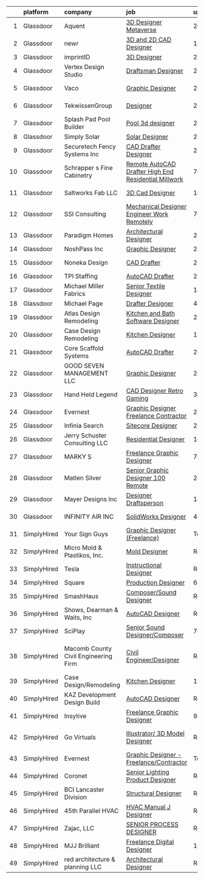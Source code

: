 

|    | platform    | company                              | job                                                                                                                                                                                                                                                                                                                                                                                                                                                                                                                                                                                                                                                                                                                                                                                                                                                                                                                                                                                                                                                                                                                                                                                                                                                                                                                                                                                                | update_time   | location                    |
|---:|:------------|:-------------------------------------|:---------------------------------------------------------------------------------------------------------------------------------------------------------------------------------------------------------------------------------------------------------------------------------------------------------------------------------------------------------------------------------------------------------------------------------------------------------------------------------------------------------------------------------------------------------------------------------------------------------------------------------------------------------------------------------------------------------------------------------------------------------------------------------------------------------------------------------------------------------------------------------------------------------------------------------------------------------------------------------------------------------------------------------------------------------------------------------------------------------------------------------------------------------------------------------------------------------------------------------------------------------------------------------------------------------------------------------------------------------------------------------------------------|:--------------|:----------------------------|
|  1 | Glassdoor   | Aquent                               | [3D Designer Metaverse](https://www.glassdoor.com/partner/jobListing.htm?pos=118&ao=1110586&s=58&guid=00000180ff2835cdb60b3f716e0d7e92&src=GD_JOB_AD&t=SR&vt=w&cs=1_1e697e46&cb=1653548267453&jobListingId=1007886056639&cpc=F41FEAB56D215062&jrtk=3-0-1g3vigdhlr16s801-1g3vigdi0kuja800-14aa0cad468b6434--6NYlbfkN0DMrcEu7yrtATojKJA7cEzGQ3FdRGWLh0CZQInL4ECGI9gD0Wolx9R2EDT7B77c2cTOkqdPPTYkDVyLVTMGgquo8-bW2Wreiha8aW8KA5H5On8A5p21At5MVpdm7_K3oMiZi5EkWnNyrft4BYW92PgGQjQSKbZDUzrGaH7LvlgHbRFjpMN8yCnjvPCSg-MxwqMIrnGBmk7xtiMiM7ok9G5g42jXX8DCHedHNszqdNLxvfwWYY5dxygGtT7gOWsv-cxnDgvS-1DkvQ6v8NZBhb4Nj1HnB0dgN3Xlt_WWv_wIAJf1djOQPl3Ed0uEBXJh4ry1vaQU1RSDTlVHcev7mZy83U_j0o9Fp4nId-MMqUZ5BcsSX9B5yzdUqqCt6UOOchEiZZK2r-k945_JIPUL1BjsNrhC8lNH98rRPp_fv9-XDF8lkv3BefQq7lT69ZDhdAJq_NIPMsdktNQqbBKbB5QASub3Pxfq59rdVwMGJ1I_9rmNRhRZ8Z7rDEXJb_JyAyk%3D)                                                                                                                                                                                                                                                                                                                                                                                                                                                                                                                                          | 2d            | Remote                      |
|  2 | Glassdoor   | newr                                 | [3D and 2D CAD Designer](https://www.glassdoor.com/partner/jobListing.htm?pos=125&ao=1136043&s=58&guid=00000180ff2835cdb60b3f716e0d7e92&src=GD_JOB_AD&t=SR&vt=w&ea=1&cs=1_201a022e&cb=1653548267454&jobListingId=1007889552314&jrtk=3-0-1g3vigdhlr16s801-1g3vigdi0kuja800-1450083d7ca8bb15-)                                                                                                                                                                                                                                                                                                                                                                                                                                                                                                                                                                                                                                                                                                                                                                                                                                                                                                                                                                                                                                                                                                       | 1d            | Greenwood, IN               |
|  3 | Glassdoor   | imprintID                            | [3D Designer](https://www.glassdoor.com/partner/jobListing.htm?pos=101&ao=1110586&s=58&guid=00000180ff2835cdb60b3f716e0d7e92&src=GD_JOB_AD&t=SR&vt=w&ea=1&cs=1_eb766664&cb=1653548267451&jobListingId=1007892860898&cpc=1586DB30CD7C55E1&jrtk=3-0-1g3vigdhlr16s801-1g3vigdi0kuja800-dd5712f37da1d663--6NYlbfkN0ATuzukLZvOA7Cxi5gGVTPK8s05ijijAIGQnHXs5Od0X2blyjSMM-m2UazMhggQjzfd9GB-lWR69k5V7GTJglb76zgnJf1Vn3TCkdDaVazBsqk5FhLyD8cJnCW3YRqWEb9oPjnzoolmBU0p0v68szpX1tqua7dXWZOl5csljlKHKeoaRwFszTvRca5S3OWn3_LzqW2wEaGHfn0CebRx5XoJNzJ_LJMB46Izzyl1tldK2QAltKifkNRIQBlyUsdD8dLGJlODtycJKJp8l1vqzrZXbWFN3Ct4THNrxJKvOLggfgESCsqISshi3ZtXoq8icM6X4MTWdRuYqnp-YvC-v37B7wwABaqxz7L9Tssy0V61jUE09UoUKyMU_agJbcGmDhXxicnMNA5wwdEf-8Ezp4t4Ky2QKtTeobDVtgbGWnuRb4kRvOfIaOZ1pab5HvKMEtdGxykFJN_cFHrCj1rak0aPwMWr5Ht9OQ6S3OL172A2qx5gslxUKMn6)                                                                                                                                                                                                                                                                                                                                                                                                                                                                                                                                                             | 24h           | Lorton, VA                  |
|  4 | Glassdoor   | Vertex Design Studio                 | [Draftsman Designer](https://www.glassdoor.com/partner/jobListing.htm?pos=112&ao=1110586&s=58&guid=00000180ff2835cdb60b3f716e0d7e92&src=GD_JOB_AD&t=SR&vt=w&ea=1&cs=1_350b8b92&cb=1653548267453&jobListingId=1007892935125&cpc=AE484BB564079092&jrtk=3-0-1g3vigdhlr16s801-1g3vigdi0kuja800-9924b952341ef819--6NYlbfkN0AS3oPsAAmCngCu4U51_2RxXyfS7TdWOFtWPOafNW52I9l0zlAECe21D4RlUdeVL2VK0YPU72kYBdZEuWy7jJHmhG2uLl2GAu_VuxglQ64t-cLQabioUKLYPj94aU7UCa6cE_0bmrHBF2JlUQE7jc9iHM6zdb-tdkAUYMcRb8IE9-oW8bilyJYgy5T0EkMX7wJ_OFWEWflL6NFLJv2hOAjW0KOz-oPo3HxmfylDXFfao2i1ue8eqbXZ7YszJM1Y9cxkRaxyTwG6jbMZIzlsUuc01EQpgHFJ9iJjz4tlpArIFOq0nHHaSs9YkV0KNHTstOEOouEnghPIv8pQ1p2JIT5Lx0ndaY2leG3o8HLhe0ovvvgLkSUC0CKqfUvUfTHmrhJpdQgmKc11fX7ukrYDz9phK56ZNXWpnNGSLBUCGI9EFzPHu1uuV5DgVBlMnvEYYAt6NmFZthmwtcwCM_IesYUis_P8agoP6QFLwZOElOIwV731efMNN0oh6KaWKjDMlzVbSj-IMT6g-A%3D%3D)                                                                                                                                                                                                                                                                                                                                                                                                                                                                                                                          | 24h           | Brownsville, TX             |
|  5 | Glassdoor   | Vaco                                 | [Graphic Designer](https://www.glassdoor.com/partner/jobListing.htm?pos=117&ao=1110586&s=58&guid=00000180ff2835cdb60b3f716e0d7e92&src=GD_JOB_AD&t=SR&vt=w&ea=1&cs=1_c4ac683c&cb=1653548267453&jobListingId=1007892931170&cpc=C4A69CCDBB3B9599&jrtk=3-0-1g3vigdhlr16s801-1g3vigdi0kuja800-5d63b42da3821a8e--6NYlbfkN0D_sybMACCpf9B-677oK5j6rPldVB6BlrVvFjO_o-GJZbzuF-qh4PxErFUqfUsv_6tUQP6MKDOGgOUis9lpp0zHObn1fqZtALgQwNVH1bJbs6h-a8z_1HgvWIZy3acfXyHxBTC3wpGXZ-HYMWlHlZkzQ7EMdHJwFiUkarHVNwylfPOPVefSs13EWxVTN-9rDCKtqKn-Nt1SaL4KKycfB0PiuhNScvvRVZLwsfs5C32VXrp40QaYh1OPXjeqjsoiHhKodIKi59qxDR4DABETchwX7v2aGLvKzhb5bs3dKwHDQMQq-auogYuvMwXHccXmKCpdoEvbH9ZpptQEU7e6Xbkrt-X8xwHr5I2thy75OgfZVIXvcpXZSAI6-9szKXoeIc3VFQMw4BPQtRjHzIdpAI4bVnOATHGRkMNSjycvtXt4HQuuQ3sqTv77vpNh_4ZNKodj_IjISvvm7Py-QYhsScEHBIZ3u3FlLXKe0AgCPCDA-6JHQJ1bEfcyLo662HU43W6abnRpBdqz2oQLy6IO8rUwh54cNwZZoeLN4MsHHG_UmA%3D%3D)                                                                                                                                                                                                                                                                                                                                                                                                                                                                                            | 24h           | Memphis, TN                 |
|  6 | Glassdoor   | TekwissenGroup                       | [Designer](https://www.glassdoor.com/partner/jobListing.htm?pos=127&ao=1136043&s=58&guid=00000180ff2835cdb60b3f716e0d7e92&src=GD_JOB_AD&t=SR&vt=w&ea=1&cs=1_6214ef8d&cb=1653548267454&jobListingId=1007892476041&jrtk=3-0-1g3vigdhlr16s801-1g3vigdi0kuja800-58e85d16a67cd885-)                                                                                                                                                                                                                                                                                                                                                                                                                                                                                                                                                                                                                                                                                                                                                                                                                                                                                                                                                                                                                                                                                                                     | 24h           | Corpus Christi, TX          |
|  7 | Glassdoor   | Splash Pad Pool Builder              | [Pool 3d designer](https://www.glassdoor.com/partner/jobListing.htm?pos=104&ao=1110586&s=58&guid=00000180ff2835cdb60b3f716e0d7e92&src=GD_JOB_AD&t=SR&vt=w&ea=1&cs=1_28b8ae4b&cb=1653548267451&jobListingId=1007892726350&cpc=0F2A8D282FF2E7FC&jrtk=3-0-1g3vigdhlr16s801-1g3vigdi0kuja800-05fd4f105cb79417--6NYlbfkN0BtIHER_gWwIqVulwtCOCmFCxaayHkpYg7BVqMHPwbudH9rAbRPayDntWOF12eNWibzgBDVbHpktVyx7VLjPoykwQXuN8lMJHvkp23biRSEYpGLt5as_Lqa8SKZEZgvp8o9WOazP_1xZBCicZk2sWkMFjLX4861dfAy_Gjhv0UiMwwJ9e2Z2N835XG9Bnbcgm8knWglrs6RL46A_BVJXoc5DpYnxb4qBJ-pumeJ8t-ufeH6AyrioSPIAUcovmd5quIpktKEoAAhW5TKyTZbHrlMYxJqahjCzdqtDzW238XvJJCkmHTMyyl6NHt6KOSFhHZ7KGrqKpxAwQhKHMdJ5060ZuBn1pw4juoAPMuBqbQfFr_I-fr_kEl8PeyA1DD_hyy1Kyq79zFwQQvzqqFBxlQvZRTqXy6Ya4sbKJklS11zJQn8bpTJkA2WiI4_4BtLJHHwp-92arJ_5LLn3yXAWQE2462nr2I82UyqLwG90mWLoJOTjgAZr1oZO-pRCl1ZMlrUFGhS26FiAQ%3D%3D)                                                                                                                                                                                                                                                                                                                                                                                                                                                                                                                            | 24h           | Royse City, TX              |
|  8 | Glassdoor   | Simply Solar                         | [Solar Designer](https://www.glassdoor.com/partner/jobListing.htm?pos=128&ao=1136043&s=58&guid=00000180ff2835cdb60b3f716e0d7e92&src=GD_JOB_AD&t=SR&vt=w&ea=1&cs=1_b6e0b9b8&cb=1653548267454&jobListingId=1007892618125&jrtk=3-0-1g3vigdhlr16s801-1g3vigdi0kuja800-9fd4490f338aaeb2-)                                                                                                                                                                                                                                                                                                                                                                                                                                                                                                                                                                                                                                                                                                                                                                                                                                                                                                                                                                                                                                                                                                               | 24h           | Remote                      |
|  9 | Glassdoor   | Securetech Fency Systems  Inc        | [CAD Drafter Designer](https://www.glassdoor.com/partner/jobListing.htm?pos=102&ao=1110586&s=58&guid=00000180ff2835cdb60b3f716e0d7e92&src=GD_JOB_AD&t=SR&vt=w&ea=1&cs=1_7883ab0f&cb=1653548267451&jobListingId=1007892623506&cpc=0D558223EB9B15D1&jrtk=3-0-1g3vigdhlr16s801-1g3vigdi0kuja800-453fc34667082646--6NYlbfkN0BTT1lo8Jwdy_hu5PBsWOg-OgEs4ry3bvHurgSPaoaOHH3pobde4dZpJCoQsWg_jqap5ur2ij7p494_85ToxpJOvIWWbTrF8DnaezzCG_B3tZtqCnD0JL_OVRZIAUtNIvRIQrrxEaya7RK5t_A4EbJVYz1ZB--S6DhhwnskXG8Fv__fATq8A2OTIhZZ9pvqnLrSkxYQWsIkJz8-_415iUF2tYOLbVlMhkE_hRe08Zw_u3rEx98_FkHXrE_Q0B_KFMPyMV7xS9NzBRueQ_2iL3CSsqAwxua-0Qbh8spgbykv0igbtbDXXUiuBRviz5AWWgQGftFbKE4w7du8ToQnv-yeg61zUTF0ElixWpj08VabObXI7z2i0Pv32SUopIIJhSPtObmZ2AZ5elzmCXQqzhF6_8nSMfphrTCHny33fMbd1GIbfZ0VDCW1PwbaPpvYrXlw33ZTH3Lebu1UR-KWsTPa198ncH5n3dhHtiKbiXqrsOc1YxImq5JAwvGVeRFPn4-OyQ490l7uBA%3D%3D)                                                                                                                                                                                                                                                                                                                                                                                                                                                                                                                        | 24h           | San Jose, CA                |
| 10 | Glassdoor   | Schrapper s Fine Cabinetry           | [Remote AutoCAD Drafter High End Residential   Millwork](https://www.glassdoor.com/partner/jobListing.htm?pos=113&ao=1110586&s=58&guid=00000180ff2835cdb60b3f716e0d7e92&src=GD_JOB_AD&t=SR&vt=w&ea=1&cs=1_8ef0ad44&cb=1653548267453&jobListingId=1007873122327&cpc=FA84DF7EA1EC2398&jrtk=3-0-1g3vigdhlr16s801-1g3vigdi0kuja800-34a978b7ebfabd60--6NYlbfkN0AReIJAiZ48ZVEJl3BjVSsyokkaAieKmAL7OOzr-NIN1R17UtnsK8VHvhDz8zfJ_zCzYsAF1wis8fmdlgf6hfEpFfUZFLKro2B4Q493fnn4sXjki2CAV-mFm2CojojnYN_L5LS_F73W26RPPW66MKUjABkWRmXc8gpllnJJLr6T_FSF5iBClOxKCKIezuSxhsUrcTg8oUTnWFRjRQk7zC_9_6t1uhAqJEwgc2GvVAS2c3gh2lUGfrGDBdlOUUXEveh_q2wuoUnrnjwvfVhoYyJk5jI1WmtlskTM4Sz-z10G8KIwBS4fdXDuN_KU84s4-VeI-VAotU_vsmhyJuOZhIHGBqBhebdNMuEOuLhAO22wVAvof1vYkLWQAVNfkCJ8q5tULTKIgbh4fzO4DCfzKCRujMsPUWJYFF4BpyWAW26JYc7WVTteS1teluyVtB90q-A2dicZAPC3xm8UkLAXN63CP33vpv5AZSnGGEfWnIhdQgmgh2BwSf0gb3Lv2LOUBf68kgwYXelQiUBU1pyUAy6-x5UIjQhxM2u7Ob4kcQaiqA%3D%3D)                                                                                                                                                                                                                                                                                                                                                                                                                                                      | 7d            | Remote                      |
| 11 | Glassdoor   | Saltworks Fab LLC                    | [3D Cad Designer](https://www.glassdoor.com/partner/jobListing.htm?pos=103&ao=1110586&s=58&guid=00000180ff2835cdb60b3f716e0d7e92&src=GD_JOB_AD&t=SR&vt=w&ea=1&cs=1_a06c5285&cb=1653548267451&jobListingId=1007889604492&cpc=5D41213DABD2E4BB&jrtk=3-0-1g3vigdhlr16s801-1g3vigdi0kuja800-d975660e9102c13d--6NYlbfkN0CtwOkgDuej6vPfWODMxjOIyNEohQmdYMppGq8y8dOpBpEoaLmNDntLWOdq30CnyoVhk0SLT40AGM1lC2caCPOo57l9QX0OvR6HU6GQTXjNvBwxohRSf0pZaYp7Ye7daQOvQw0S0pkGul9TIIpTHEvZllgwzs4zojQNwtEp2E3IAmWzKEtXxFCRxgr3hEdObIj8mFQEsGKkFlI-iTG3eDylcfyStGV8C13SKEn_FwYjEG7ERmXUwGaPOyslid-WBVCyciLmBb29FJ6HTX1cusRej2TQb3s4CsrLC1XCLrUuKX1YBnQYBiLPs5p4ceKRig-E2ELwhC7fQ27NL4Mye0sBBSj31Aa2N2AvLu_PC73i8n2rtkvN8EIO-rLkDgf7tmeqe3uDxEFMoLTbhSjSLbe194srTMIRayc9AYQCgq3LHxEbDjsl4eOjv1b2aUusUKYbtcck0_EvGPz-t5AE-QBJiBQdR5FvdeVnAloRpSFs1tWgk9H6gzkpbtKDtT1j7RnVsffqVJOqxQ%3D%3D)                                                                                                                                                                                                                                                                                                                                                                                                                                                                                                                             | 1d            | Myakka City, FL             |
| 12 | Glassdoor   | SSI Consulting                       | [Mechanical Designer   Engineer Work Remotely ](https://www.glassdoor.com/partner/jobListing.htm?pos=122&ao=1136043&s=58&guid=00000180ff2835cdb60b3f716e0d7e92&src=GD_JOB_AD&t=SR&vt=w&ea=1&cs=1_3145e095&cb=1653548267454&jobListingId=1007873591885&jrtk=3-0-1g3vigdhlr16s801-1g3vigdi0kuja800-a0c2eef8835bbd3f-)                                                                                                                                                                                                                                                                                                                                                                                                                                                                                                                                                                                                                                                                                                                                                                                                                                                                                                                                                                                                                                                                                | 7d            | Remote                      |
| 13 | Glassdoor   | Paradigm Homes                       | [Architectural Designer](https://www.glassdoor.com/partner/jobListing.htm?pos=123&ao=1136043&s=58&guid=00000180ff2835cdb60b3f716e0d7e92&src=GD_JOB_AD&t=SR&vt=w&ea=1&cs=1_00759c91&cb=1653548267454&jobListingId=1007892028916&jrtk=3-0-1g3vigdhlr16s801-1g3vigdi0kuja800-e90e0baab3f2bfd9-)                                                                                                                                                                                                                                                                                                                                                                                                                                                                                                                                                                                                                                                                                                                                                                                                                                                                                                                                                                                                                                                                                                       | 24h           | Remote                      |
| 14 | Glassdoor   | NoshPass  Inc                        | [Graphic Designer](https://www.glassdoor.com/partner/jobListing.htm?pos=107&ao=1110586&s=58&guid=00000180ff2835cdb60b3f716e0d7e92&src=GD_JOB_AD&t=SR&vt=w&ea=1&cs=1_69165bbc&cb=1653548267452&jobListingId=1007893607703&cpc=1D891ED3EFC3904E&jrtk=3-0-1g3vigdhlr16s801-1g3vigdi0kuja800-e3459b51b1f19c90--6NYlbfkN0AZiaPZyccuKjlre0e0RaBFeO48J0QExrO5hcuLctOVaC16jkNaXZoWZA7CJ4F1HmQ2LxG5gCcNCNyNtIR171JTLiD0RobPNyVB262fcEhW8Lu5n_vk1kNbYK8Hq1Y0loeaeWnp8ZNNyBuhxe2RxGzjSOu7guq20mIIvTqCJe58G_VVZeih6I8OUYjvPHX0rC57i5Z9EO8tA13T35wchh4qwEwIT3GZwPKi1kg7Ni6LBCxt9KbukOOa1mc-_vslFifA2Fib8I412XBkgaB2h8YR0WcVsx38-wtQGGJoHRtkZblfEpvs9hqhaMibwM_s0bsIALB46D9mC8jXYaT8at6M06Uzbs-nHiniCIEQYNb11rZBmztVPymu2zphg7Gh6xnSxCob4A2oXHr4FhrNftqXx9MFpJ6ujqQGZdTfLnQIsvIw_8IM_KhNWfeu-3xgrz_YAQ8j8KsmMeczby3dTTTNxIynVsr6H3okyTGA-rR2HMMFQF_xIDpGuvR9o2xl32c%3D)                                                                                                                                                                                                                                                                                                                                                                                                                                                                                                                                          | 24h           | Remote                      |
| 15 | Glassdoor   | Noneka Design                        | [CAD Drafter](https://www.glassdoor.com/partner/jobListing.htm?pos=110&ao=1110586&s=58&guid=00000180ff2835cdb60b3f716e0d7e92&src=GD_JOB_AD&t=SR&vt=w&ea=1&cs=1_456702e1&cb=1653548267452&jobListingId=1007892808928&cpc=B63DE67CBF13A213&jrtk=3-0-1g3vigdhlr16s801-1g3vigdi0kuja800-656582bc6ce2dc8f--6NYlbfkN0D5EoDI19pzLD_ZoAvoqM1-O9qeTV9KvYbDAr1-bMzVcSvjVkkQ6BvymE6h6omSFzWm1L0GLH7Ye6qaQKxgZt8SZprwcPJWuLRwof8VDJzPCer_Lgkeq3GsIDKOF3d6m143jUcYrwlWmWQzoSyE29grvPbWzfW2ALo3IegbM4gBt36PgdW1DqzJ66GAbAPQvpnmyzl06xvtWYPkugbG7jX8FEVf21ykVsl1H7tfgZeL8AxRnNc1h86MvTdHmGKhuEVDvgIN1bDH5Y4Lv73F_4QfkpRcfEAaqSkcTO6ALvbTSbbXc0JfJ8K8oTtUZdfiTrjeFRO3Mcve72K8RVSwoNe1lKayVSBGH_TeaZLcen89Pa7_UU4CSG7ZFG06_w2aQefI2SnrZc6crhjEBY6PU0ZUxN58qzaFtwR1EUZV9v38KYExRM_G8m6uOjaIYHTosDPrID3UaPeOGq2NqKU2pqnpG9H7wvszeahxNpvMrPxKUL_zm8aJzjpqQVJwfmEJ1NpPTYPOdl1uGg%3D%3D)                                                                                                                                                                                                                                                                                                                                                                                                                                                                                                                                 | 24h           | Beverly Hills, CA           |
| 16 | Glassdoor   | TPI Staffing                         | [AutoCAD Drafter](https://www.glassdoor.com/partner/jobListing.htm?pos=120&ao=1110586&s=58&guid=00000180ff2835cdb60b3f716e0d7e92&src=GD_JOB_AD&t=SR&vt=w&ea=1&cs=1_77c301de&cb=1653548267454&jobListingId=1007892331840&cpc=9908D8D4413DBB8A&jrtk=3-0-1g3vigdhlr16s801-1g3vigdi0kuja800-f2aceb7c53861f2d--6NYlbfkN0DI_81B_4djgkQaJnhM_Sl5ruTXe-WGyCAV4T-OEeIL-_b7vxJ6KvdNCK8BEnYhtxl_9ZwJLvloISIsIIpW5nf51BZ0HvxsPtqd3Hfk_KlCTGtNTZja6y4D-Vh_IM_s8G2_vyedyiM9I-GwxnHtFXsINOLa2Sz3asUPVccIU0aozStGCJVX6DCuTGtr9QUZjB9huE6FQ3nVsaSK4yrjynAnZH3THMMJc3932i7xUJS2mXWL3Fz3fqsFPENcszYd4Y3e5wPgik3w5xCBAH7TYcGoxHtrm56zFDb4rUG0CFo19B7Ejkc6O6G0TnJBhgj6MBrJMRa192SbohvK2fEmP71q0tnFwwAWXMPbUq9ZjiIe2OgQovkM-KZ2HJ0dUk6eHgxhY69Pc09VQmjWmF-fZy88mpNf2qkJtgFAd-zJFRdRhZOsO5vhmsf4lpLfel6t4DMHUqYFCR3mDtMyNMoXlY8UToX7swb9G0QauNlLJ9MKLsKmerKU05eUvCn_d5PX6kodUQNkf27ing%3D%3D)                                                                                                                                                                                                                                                                                                                                                                                                                                                                                                                             | 24h           | Spring, TX                  |
| 17 | Glassdoor   | Michael Miller Fabrics               | [Senior Textile Designer](https://www.glassdoor.com/partner/jobListing.htm?pos=111&ao=1110586&s=58&guid=00000180ff2835cdb60b3f716e0d7e92&src=GD_JOB_AD&t=SR&vt=w&ea=1&cs=1_d183d219&cb=1653548267452&jobListingId=1007890097618&cpc=39A4E8CE329AB187&jrtk=3-0-1g3vigdhlr16s801-1g3vigdi0kuja800-1199109f65cb0bc2--6NYlbfkN0Aa_Hwcb3A6wpbuysl_ekJeGPboXr2ELun7xWY3K7GOUB81oL_2bkKwlTZQqeaFZL6HZmTjTPZMZY4XhyVatta2lrF2HKWjEMO7NmKWkaX_4pSqjZqGKpbAyvV2h-8O8hKnl7Pxc2rFv7aq49SjMN5Aiiv2jJb8QJjJF_B3ihQ4lvnzf6-H_HXf6-TL3ZVvbqdPiGJD4zezHOFnAT_OX6MpgSe2HwC8x1rAxV8OiY9KzaXkpMw2-Tzde4_B5NlhQ5wgk7QPJR_JPySuqjxNJ_HbiBTjo_lYLbQuueFpP1v5Zi5icHDn22ZsMg66UgI0SvzdXFqTYnA44aN55NY-4ZlZcn_uOAH5kvkz818-uudV_gsMoBEXLjRgAdxu0KLL6LzC7sXf-1hru5-i7ro9xHKQKw-P4J7aYxxP4AVeGbHekXR16IHZ12vsTteNPplBb7AdbCplo0f76sZ6PxPx279Azn9j2fQMw8bVVbgoqoEzAOpKZ6c3u8UDTVd0-oYnLJE%3D)                                                                                                                                                                                                                                                                                                                                                                                                                                                                                                                                   | 1d            | Remote                      |
| 18 | Glassdoor   | Michael Page                         | [Drafter Designer](https://www.glassdoor.com/partner/jobListing.htm?pos=119&ao=1110586&s=58&guid=00000180ff2835cdb60b3f716e0d7e92&src=GD_JOB_AD&t=SR&vt=w&cs=1_4786fc29&cb=1653548267453&jobListingId=1007881237943&cpc=C4A69CCDBB3B9599&jrtk=3-0-1g3vigdhlr16s801-1g3vigdi0kuja800-53686ca5eb960935--6NYlbfkN0BR3ykMnr3Vw97HK5IC0i9Uo32NXohanwqRY-CI8z69bj_uxQ_6yc1JTvRvHNPil3lYVFTXt10LRCICN-lYu6oE2sf5wOHWNM3WiFkH6BlMaooSRzswtChVPSShhIV4BMnPMqXJYtdY75GMu3iM3b_mDhi4IG4HhYi1a7SIFoQvyvD_uafe5-ufcLGAU3bvczHXCewP53vhVSCnSaAJEJz3OxmpsMz5uPWvyJ7VMFoqSwGiO6HRkwhmzmfQdSFLFpQrheYKN1Euvkeq2JdWLXUm5NfOKDRoQNQ52PA2SFGD3NlJjvw7f_oWSv7zrAouQg3qM41Ls7VPI6bqgXHLnpkbElEGm7D0c_2nM8Qf3vVINJo9DbEkPpU6pP0shPTCHA969bOe1pyWh0wuvLFcnsgNfc789Hy63_WiCQPk9CoNKjWEA4cgrAptOzyOo78eiHPZHV-dgfm_Z3FyDk6VEyyJeG_tiZX--7ASTa35fXIfrAGCMgw-KTxdvFhNvz5dZZXci-KVKcZtHUmbbdh3ObqV7M1iMwyLkSbd0-tLczCUjwdozkUQJFJjoCAKA1duJ_AlaDkfP19cKhluzK_6cRg-Jc6JMvtG1s7YuvFVZ8AhKTXTP2aSTw0lQn21aiYMO2xtLZuxFOC_Ga_veST_5oF3ftTJ8ciqiOh4bCwz1xVvPRYKIIlFxLeuEW4-n2NsJvMM8f9PG9GdO1HZ_JP7Nm5u2B1e9a6LSlwKhHhDI8m2dur97rlzt8VT0OkssO72auo370063hifMYjaJ7T_44lYKa376avjLIqO-9b41ERa0CbNDE0EUJP8HCU1A_CAD_iRhtVNSEa3EdqM2KxeDHe0zaWVQOfm3U0RO6U-dL3JUjo6-BFmcHo6DHmHEI_eIwzXAyZBzfnAew-D59X-g-1hzRE1neupejTTRmrfBJhzOeis3Hq6Rr7_WTAcKc9j__hiYeWEgV-rdIoH_NeT1h1_3bDO_SbxKmpL30sX1CNIp7f8u4DrkLziPgwYXkPfdxlr36Kmnx2WyA%3D%3D) | 4d            | Connecticut                 |
| 19 | Glassdoor   | Atlas Design   Remodeling            | [Kitchen and Bath Software Designer](https://www.glassdoor.com/partner/jobListing.htm?pos=109&ao=1110586&s=58&guid=00000180ff2835cdb60b3f716e0d7e92&src=GD_JOB_AD&t=SR&vt=w&ea=1&cs=1_5792bf15&cb=1653548267452&jobListingId=1007892573340&cpc=663B5FE45D73772E&jrtk=3-0-1g3vigdhlr16s801-1g3vigdi0kuja800-c64085c2ea604f85--6NYlbfkN0C0Tg1I5UQbE-DXMOiqXQhp2UmJCOs-mqllgURu-ORmzKcZE0UychjH_uGchYwSEOaEDzuPWfq-7F2ZsTrHY5S0O3cfPC6FM_gVGnL2b3LMrjOgS5_9ow62LcMXoTRp--3yosHgl9i0u08ztZaQr_zoEFypsiPmCwg89cdhQTvjYCxZgYq-tk_LflTGQrVvzzxv29PvZunwlcMzU4w6FTeK6ezEZQJpcJe3zD7_HCC5uHRmlkYwoNyZRpirjNjDcaqPfe705Ijt4Lyg3E4TUpapmceRYJY3nX8pJQMQxpQ3ASFLks3H_efPayIjRTLYR-AQwBWp2LFXhQUXuJ_GZ3k6NMt4LXDt4T0f0mcy4ZAKinphg2bSLrnHZzEXisPU4qh7gOxxf2i6QqmIjH9tC0YHl9nMYslQtpG_iyobwwzLKc_k7AnDrdac0d72mPcPgON1xMjmgobWR5lZXNuIvBhoFJgdIyEAlRb3sz-k1tW2sn8c9YspbtcYZphratVcr2e7lUVFZqm4EQ%3D%3D)                                                                                                                                                                                                                                                                                                                                                                                                                                                                                                          | 24h           | Houston, TX                 |
| 20 | Glassdoor   | Case Design Remodeling               | [Kitchen Designer](https://www.glassdoor.com/partner/jobListing.htm?pos=124&ao=1136043&s=58&guid=00000180ff2835cdb60b3f716e0d7e92&src=GD_JOB_AD&t=SR&vt=w&ea=1&cs=1_64f5987e&cb=1653548267454&jobListingId=1007857407861&jrtk=3-0-1g3vigdhlr16s801-1g3vigdi0kuja800-0d0fc6b5e122ae95-)                                                                                                                                                                                                                                                                                                                                                                                                                                                                                                                                                                                                                                                                                                                                                                                                                                                                                                                                                                                                                                                                                                             | 13d           | Remote                      |
| 21 | Glassdoor   | Core Scaffold Systems                | [AutoCAD Drafter](https://www.glassdoor.com/partner/jobListing.htm?pos=114&ao=1110586&s=58&guid=00000180ff2835cdb60b3f716e0d7e92&src=GD_JOB_AD&t=SR&vt=w&ea=1&cs=1_e0a717f1&cb=1653548267453&jobListingId=1007891856890&cpc=AECEB822CA110EBC&jrtk=3-0-1g3vigdhlr16s801-1g3vigdi0kuja800-a5b125f339b96ac1--6NYlbfkN0C-8DbooyGUcYdybTYSDhVNufzw8WqZmC1KeVcSK58ncQf3HuP8heh5aosjJwlZClAk1e4PgK71fovAcgaPLZwWvb2_hxzCf1Gu7jt0brCyF8zVr6-e1b0DGWhC_BE2LubXFxRtEVGfHo9lSyzhQWHnvoGMpMg2a1ST686_JFgKECVSaJLwI3u-fXOvwhhh_e6r1bEkoWhCRaXRgJXm38KoX1R1HTJpdydeiqUEQDFeu8VfVI3WGs0kAvIkvmCi8-sQAtV3vdb1D5tLzEQpIZlMxoT8wBhrtgYQ9FSd-FMa34SKJTM7RSQskQSp0T9hNpzX-J1UOHU2F9ZhJRc1eOAc4eeHC-gg1t9NFyjjk3gi9pFr4xpNmXeygX_K2IlKZhQnYSHXyP9TurOYtMAyYmEP2o3aKZbCd8BP4RBcHmXk4MRSPDP1OvFEnKkncmY5hzDUN0snY5dctm4EyZvMp7X0pNH4bRq9mByTzohfQbyYbQ4LPf9YYlbglQMpCT64SnLVgqXX9RD_qQ%3D%3D)                                                                                                                                                                                                                                                                                                                                                                                                                                                                                                                             | 24h           | Brooklyn, NY                |
| 22 | Glassdoor   | GOOD SEVEN MANAGEMENT  LLC           | [Graphic Designer](https://www.glassdoor.com/partner/jobListing.htm?pos=121&ao=1136043&s=58&guid=00000180ff2835cdb60b3f716e0d7e92&src=GD_JOB_AD&t=SR&vt=w&cs=1_acd8b30f&cb=1653548267453&jobListingId=1007893242135&jrtk=3-0-1g3vigdhlr16s801-1g3vigdi0kuja800-bba2e3ff154b0ed0-)                                                                                                                                                                                                                                                                                                                                                                                                                                                                                                                                                                                                                                                                                                                                                                                                                                                                                                                                                                                                                                                                                                                  | 24h           | Remote                      |
| 23 | Glassdoor   | Hand Held Legend                     | [CAD Designer   Retro Gaming](https://www.glassdoor.com/partner/jobListing.htm?pos=126&ao=1136043&s=58&guid=00000180ff2835cdb60b3f716e0d7e92&src=GD_JOB_AD&t=SR&vt=w&ea=1&cs=1_92335612&cb=1653548267454&jobListingId=1007882502802&jrtk=3-0-1g3vigdhlr16s801-1g3vigdi0kuja800-b65ed5815caac8f4-)                                                                                                                                                                                                                                                                                                                                                                                                                                                                                                                                                                                                                                                                                                                                                                                                                                                                                                                                                                                                                                                                                                  | 3d            | Remote                      |
| 24 | Glassdoor   | Evernest                             | [Graphic Designer   Freelance Contractor](https://www.glassdoor.com/partner/jobListing.htm?pos=129&ao=1136043&s=58&guid=00000180ff2835cdb60b3f716e0d7e92&src=GD_JOB_AD&t=SR&vt=w&ea=1&cs=1_cb4d9428&cb=1653548267454&jobListingId=1007892505625&jrtk=3-0-1g3vigdhlr16s801-1g3vigdi0kuja800-09013d1192f169b8-)                                                                                                                                                                                                                                                                                                                                                                                                                                                                                                                                                                                                                                                                                                                                                                                                                                                                                                                                                                                                                                                                                      | 24h           | Remote                      |
| 25 | Glassdoor   | Infinia Search                       | [Sitecore Designer](https://www.glassdoor.com/partner/jobListing.htm?pos=130&ao=1136043&s=58&guid=00000180ff2835cdb60b3f716e0d7e92&src=GD_JOB_AD&t=SR&vt=w&ea=1&cs=1_b8158ab6&cb=1653548267454&jobListingId=1007892171608&jrtk=3-0-1g3vigdhlr16s801-1g3vigdi0kuja800-fedf291cb7c02eae-)                                                                                                                                                                                                                                                                                                                                                                                                                                                                                                                                                                                                                                                                                                                                                                                                                                                                                                                                                                                                                                                                                                            | 24h           | Remote                      |
| 26 | Glassdoor   | Jerry Schuster Consulting  LLC       | [Residential Designer](https://www.glassdoor.com/partner/jobListing.htm?pos=105&ao=1110586&s=58&guid=00000180ff2835cdb60b3f716e0d7e92&src=GD_JOB_AD&t=SR&vt=w&ea=1&cs=1_992c078a&cb=1653548267451&jobListingId=1007890881403&cpc=87E10CCD0B336EFC&jrtk=3-0-1g3vigdhlr16s801-1g3vigdi0kuja800-c1492b5ab968080b--6NYlbfkN0CNayYzF1mBaI40OgT78t3Q2d9IxlwDzhsYR4HK7epYUZCohPvzHvjfyZcAof7sBPHNQmmYhUeSRGJowFPbRHq1apkIkVFNLi8tHYM-WAPqNIZ0TSOIrYQt0-CMmGByuMGVSkuDh_fQAaDJulFnWnnCiKn_Ots2eXqztQ6fIpuBTcXBBxZPlxatd32LslwQhh5k18eSq1Rw4EQbxqfNyY7XZrdJkV13eXuNfhyRo5BPhY9V8NwedmTLoZh4GfhY_17iDDyo-mcY0TshyYctou_spmNuNR9gzjpSzvRp7WxRM4njX43dD4Lqh2szqFUI36QjfpNy9M8dYKcIXDV1zi8iL3EKcRCss85N6jr5tjwgW6VuxaCLlM6p5EQ3ycYTy1Wsa6pb6_ekC1xXFNsnAMR_o67_qt274B_s0q8uikqGwWylAdkCbDoC0uZo0nE-ozEtk9WLcIKXxDB-64LWlUbe6zHn-Wbs_TNQHjiPvZa6ud_H2CeypLIwtdnyZvItQRy2iyE_1Kr9QQ%3D%3D)                                                                                                                                                                                                                                                                                                                                                                                                                                                                                                                        | 1d            | Durham, NC                  |
| 27 | Glassdoor   | MARKY S                              | [Freelance Graphic Designer](https://www.glassdoor.com/partner/jobListing.htm?pos=115&ao=1110586&s=58&guid=00000180ff2835cdb60b3f716e0d7e92&src=GD_JOB_AD&t=SR&vt=w&ea=1&cs=1_74992428&cb=1653548267453&jobListingId=1007873404210&cpc=2CAED5C921A5F994&jrtk=3-0-1g3vigdhlr16s801-1g3vigdi0kuja800-4f88184988ccf3f9--6NYlbfkN0DSZpia-llhA_d2WiE2ZCJcgLb9DAQs5YJ_lAiWpVbPO7W_L63wOYOxmYLR_ApEBwNmNvnlBKN5ffhJUmdoOg81GURJ9OOamVP9G_ty3zHO5jT6WVOZ74wq-ppRNkPxQuBv0Up7t9YRfpVgdSX-7LVGZExfuhei2kECRjRYKs6sIeueGwIar5P3zg0P0h4h2Z1tN9KZkLdWz9EDrT8Oz4UJVlACUCNBajOxz7wtA7hUdeskT5uUxWuNMHD04gt5yVEmLNLM8sYBsWpC3GmNnuXZujl2wDW0B8MJJE1SOqGZqhpMzz1v8sufuSu9PHhqnnxLwl3DAwL474w_3jSfntfZ5OFnJKCEwXoAB-zUAn8zxuYzUnTH2AtGUSxU52m1CdKC4MkT9-kiGHE2XD46mQ_dwdqhU7W9KWfeDkJP4okTLG5M7_rzbLXlUU8dvB0g5Bt6-36vuwX8YYuYj5Ku8eRmpZrv53xvtBDXkyESnlBxY5Odt7fw-Qd1VlCSf1V33zs%3D)                                                                                                                                                                                                                                                                                                                                                                                                                                                                                                                                | 7d            | Miami, FL                   |
| 28 | Glassdoor   | Matlen Silver                        | [Senior Graphic Designer   100  Remote](https://www.glassdoor.com/partner/jobListing.htm?pos=116&ao=1110586&s=58&guid=00000180ff2835cdb60b3f716e0d7e92&src=GD_JOB_AD&t=SR&vt=w&ea=1&cs=1_083bdda6&cb=1653548267453&jobListingId=1007892599655&cpc=8795CF9063CD573D&jrtk=3-0-1g3vigdhlr16s801-1g3vigdi0kuja800-4cf1e254f255fef5--6NYlbfkN0ADTliTSg4K3aDxe8vkHVVj5ml6bx8ND6Ab8oliGx3AtQak9O875La2bFZ7Jqdg5u0BFWKOIIc4ufkCGmT9IFYnVo1P8HmQp-RTwH1t6ucw-hVXUTLiy_rB7fTZgmaxOkf2XHA-ta-81wPPYQ-NLQCEGSRfIx6z7ylZqBfvcPwSrXIdRukk8yVwJiMiLC2rZAH295CggeVecUtKZAOPXa-Sx32Hc6XsjJ8w93_w9uCcOagVAO_dFBQuYaI_jYm5dIDnvxnX8c5XkLYpShU-NyzaaHrbZ9vrxUznATO2CxtkcWq9iJiRsBmPDJU70lFoVmj74CVRYdyuap-lezPelTdwSy5yU1zoMSFjjUR7K9pY2LLhrRccRngdp-_Bn9aNhfz9Yl37GBA44dinnyzGx-fEte7_FiBsFPNxaF7iLwBFs8eN_71rYV6UOccM0s4AFrOhC4W5HJEMnzwY3IMmWc9pbmwFvO3i0HE%3D)                                                                                                                                                                                                                                                                                                                                                                                                                                                                                                                                                     | 24h           | Houston, TX                 |
| 29 | Glassdoor   | Mayer Designs  Inc                   | [Designer Draftsperson](https://www.glassdoor.com/partner/jobListing.htm?pos=108&ao=1110586&s=58&guid=00000180ff2835cdb60b3f716e0d7e92&src=GD_JOB_AD&t=SR&vt=w&ea=1&cs=1_f20b5a5c&cb=1653548267452&jobListingId=1007889737724&cpc=412D8C26869823CD&jrtk=3-0-1g3vigdhlr16s801-1g3vigdi0kuja800-6bba812540f50a59--6NYlbfkN0B6b3QBYdfL44GU_gfoLDjJLOCvaKYSm4clOPHb4TlsqRcfpVvOXlCydZNvoBoU24HSMLYChmwVlGe2ABsrKjXQFAO_7VkZeTqVuBt_qJEaYCESRRM299y-aJx8EqIF7nluLLPFQUqjk4HWc3ogFfr2sK3bBaaiT2J8wZ3F1XijMeta4y51QdlJBHCSW47UusE0eioWV_y0v5tQ0XxHVzB2nsW0A-H9_fEAm9VBb1Gba6VV_78XFa8-Le2Pa3zN6rz0OkTLvl7A4ul6LP7F0XOjrr6Y7TyiB62gNWr9k5Jy0qZSo0vZrilr2RIBfjTX9KpI6MgFwchizBNjf_GZO4srLb_Es5mNw-CeUjqNwmMRJPkCvJGk8CK2fMZtUjbpybyOeVz8vJUdeZflM2lkUN8vAuY2VbOHvGI45zW32jKhwaWZUmGzuOHKlESPWk0XLFRS2u-es2QnE45RTtBS3N_LDqCp79U_CfMwtOZoS6bC9MdPYYWmnP3sapDURbQL0vtzVRJmV-q2Ag%3D%3D)                                                                                                                                                                                                                                                                                                                                                                                                                                                                                                                       | 1d            | Seattle, WA                 |
| 30 | Glassdoor   | INFINITY AIR  INC                    | [SolidWorks Designer](https://www.glassdoor.com/partner/jobListing.htm?pos=106&ao=1110586&s=58&guid=00000180ff2835cdb60b3f716e0d7e92&src=GD_JOB_AD&t=SR&vt=w&ea=1&cs=1_229c8917&cb=1653548267452&jobListingId=1007881606908&cpc=9E3121F390AE2874&jrtk=3-0-1g3vigdhlr16s801-1g3vigdi0kuja800-519c2144fe2b30ca--6NYlbfkN0AtlW_omU2Xx3W-19HQ_drmTKCWebiHnmA5lS5PDL5G8Tkeyy4LNvVzjYHtYgorz_3Epk4KzXq5Tmp1LV4NSYcpuKQQHJM9QTv7ZlY8ou9ODsHPpbwbdAz5w3JsC1AiVbN6ukfgG6222ju1oiIP2ouVYFwBVlGLHiVHmcssjZWMx1Mbd6tg3ug5rtRNXyvZNuKGYmZ2ylEU6ZVSazAKPOZ5JXJ-9-o5quxtmQJslG67oIBfen_exnREmGtBFXggMwUs_iNdRU7eL9pwn-XsOkuzgpauK5KsAangsAQ5h8QRglvyogwfDTuNzSDSBWTAg8oEtPXVGkxn4mO3VhSp-3xuMNxS-QuCtlreZn1hS3tOOR0-HwrxnLkoYnzqtZj9imKPA18issWJ-SeKXMZKlPjeJmBtcoLE9aN9alMlGuq4jPtjYxrnCM_-9E6rUqhB4ZGvy7XYf7xKqvHU89Qjs6pfGiEsZTCn0ECfvYHleG6eRVYT06D71tpeVuGcLolsIuSyZ0Ocj7O-zQ%3D%3D)                                                                                                                                                                                                                                                                                                                                                                                                                                                                                                                         | 4d            | Irwindale, CA               |
| 31 | SimplyHired | Your Sign Guys                       | [Graphic Designer (Freelance)](https://www.simplyhired.com/job/Y5CeNaTQgtjJKzefiDpQa3noOTyEMixjfpb0sAONzQZ8B5ZFTpbLTg?q=3d+designer)                                                                                                                                                                                                                                                                                                                                                                                                                                                                                                                                                                                                                                                                                                                                                                                                                                                                                                                                                                                                                                                                                                                                                                                                                                                               | Today         | Remote                      |
| 32 | SimplyHired | Micro Mold & Plastikos, Inc.         | [Mold Designer](https://www.simplyhired.com/job/oBLU09SpOd3l-l0au8lM53k9IPUWA3GF5W-GRnr3dBuO9FTCOBYWJw?q=3d+designer)                                                                                                                                                                                                                                                                                                                                                                                                                                                                                                                                                                                                                                                                                                                                                                                                                                                                                                                                                                                                                                                                                                                                                                                                                                                                              | Recently      | Erie, PA                    |
| 33 | SimplyHired | Tesla                                | [Instructional Designer](https://www.simplyhired.com/job/SZtsxfZtEttA9-OJ-cFkjiKN-dzPUs3R0q0mWmZLxPf9WWIS7t5mbw?q=3d+designer)                                                                                                                                                                                                                                                                                                                                                                                                                                                                                                                                                                                                                                                                                                                                                                                                                                                                                                                                                                                                                                                                                                                                                                                                                                                                     | Recently      | Remote                      |
| 34 | SimplyHired | Square                               | [Production Designer](https://www.simplyhired.com/job/l5P-C7y91sc6650bPnGl7ar8lh0gSU9H0YmDwz-3XICFC2zpbyjcFQ?q=3d+designer)                                                                                                                                                                                                                                                                                                                                                                                                                                                                                                                                                                                                                                                                                                                                                                                                                                                                                                                                                                                                                                                                                                                                                                                                                                                                        | 6d            | Remote                      |
| 35 | SimplyHired | SmashHaus                            | [Composer/Sound Designer](https://www.simplyhired.com/job/5TV44fqNq9OE9PTw8D83ASmeufu-2onYgJ8O5l4Y0t9TzOHHgUVKrQ?q=3d+designer)                                                                                                                                                                                                                                                                                                                                                                                                                                                                                                                                                                                                                                                                                                                                                                                                                                                                                                                                                                                                                                                                                                                                                                                                                                                                    | Recently      | Remote                      |
| 36 | SimplyHired | Shows, Dearman & Waits, Inc          | [AutoCAD Designer](https://www.simplyhired.com/job/B8_8VEFdlcPBMw6_1VE5ai76aAgczhowQChtLkL8BGaviH7yOUqyDQ?q=3d+designer)                                                                                                                                                                                                                                                                                                                                                                                                                                                                                                                                                                                                                                                                                                                                                                                                                                                                                                                                                                                                                                                                                                                                                                                                                                                                           | Recently      | Hattiesburg, MS             |
| 37 | SimplyHired | SciPlay                              | [Senior Sound Designer/Composer](https://www.simplyhired.com/job/MFRkWFxMfYfHxn1BijUSjkZo0C-Bv5a8G2ysJXs28cOhYb7VjQZ7eg?q=3d+designer)                                                                                                                                                                                                                                                                                                                                                                                                                                                                                                                                                                                                                                                                                                                                                                                                                                                                                                                                                                                                                                                                                                                                                                                                                                                             | 7d            | United States               |
| 38 | SimplyHired | Macomb County Civil Engineering Firm | [Civil Engineer/Designer](https://www.simplyhired.com/job/h-wArCJ1BccPGlRorGIdPIVQE3tRKd6QE1k2G8bAJPhgexH7IF7u9Q?q=3d+designer)                                                                                                                                                                                                                                                                                                                                                                                                                                                                                                                                                                                                                                                                                                                                                                                                                                                                                                                                                                                                                                                                                                                                                                                                                                                                    | Recently      | Shelby Charter Township, MI |
| 39 | SimplyHired | Case Design/Remodeling               | [Kitchen Designer](https://www.simplyhired.com/job/_XK_RljHJq-73kQN8sJYVIO734sbgqg_1Jpod3SeN2Hex7Vf6aGN7A?q=3d+designer)                                                                                                                                                                                                                                                                                                                                                                                                                                                                                                                                                                                                                                                                                                                                                                                                                                                                                                                                                                                                                                                                                                                                                                                                                                                                           | 13d           | Remote                      |
| 40 | SimplyHired | KAZ Development Design Build         | [AutoCAD Designer](https://www.simplyhired.com/job/9CWBdxkVd7fZza9l0Bym729YJ2KsJ2izWIIvBUHy9574zzEnigdHoQ?q=3d+designer)                                                                                                                                                                                                                                                                                                                                                                                                                                                                                                                                                                                                                                                                                                                                                                                                                                                                                                                                                                                                                                                                                                                                                                                                                                                                           | Recently      | Remote                      |
| 41 | SimplyHired | Insytive                             | [Freelance Graphic Designer](https://www.simplyhired.com/job/n0OripE-PckRlxkJxrOE2mEr9j9h1x-nkx2-OiK6HDT9Q0R3h3_aNw?q=3d+designer)                                                                                                                                                                                                                                                                                                                                                                                                                                                                                                                                                                                                                                                                                                                                                                                                                                                                                                                                                                                                                                                                                                                                                                                                                                                                 | 9d            | Remote                      |
| 42 | SimplyHired | Go Virtuals                          | [Illustrator/ 3D Model Designer](https://www.simplyhired.com/job/oqSTLmr_09pAnfWfxUczURgXPB7lFvawVnJRfAiEaepsnSt8AuKAQA?q=3d+designer)                                                                                                                                                                                                                                                                                                                                                                                                                                                                                                                                                                                                                                                                                                                                                                                                                                                                                                                                                                                                                                                                                                                                                                                                                                                             | Recently      | Los Angeles, CA             |
| 43 | SimplyHired | Evernest                             | [Graphic Designer - Freelance/Contractor](https://www.simplyhired.com/job/Y6yVxX2muBhcE00YPDuRRjTZ7gbQYdSI9rSmTwvZF6PGIYpKCaXf5w?q=3d+designer)                                                                                                                                                                                                                                                                                                                                                                                                                                                                                                                                                                                                                                                                                                                                                                                                                                                                                                                                                                                                                                                                                                                                                                                                                                                    | Today         | Remote                      |
| 44 | SimplyHired | Coronet                              | [Senior Lighting Product Designer](https://www.simplyhired.com/job/RfGhSWtuJ_lg6SsxwQD_ajD3-LAV4Tdv2X1UfMnbVnV2FPULJvEhtw?q=3d+designer)                                                                                                                                                                                                                                                                                                                                                                                                                                                                                                                                                                                                                                                                                                                                                                                                                                                                                                                                                                                                                                                                                                                                                                                                                                                           | Recently      | Totowa, NJ                  |
| 45 | SimplyHired | BCI Lancaster Division               | [Structural Designer](https://www.simplyhired.com/job/EHWxdfIBhV-Ezb1BSX-AExbAxNAS-Rbk6VwOejqocJtCwZDZcl9f9w?q=3d+designer)                                                                                                                                                                                                                                                                                                                                                                                                                                                                                                                                                                                                                                                                                                                                                                                                                                                                                                                                                                                                                                                                                                                                                                                                                                                                        | Recently      | Columbia, PA                |
| 46 | SimplyHired | 45th Parallel HVAC                   | [HVAC Manual J Designer](https://www.simplyhired.com/job/TCaCseV3LUDvXocq4PpkG0EmdH4mvG-23aX8LmwdFk5qiDR2n6ydNw?q=3d+designer)                                                                                                                                                                                                                                                                                                                                                                                                                                                                                                                                                                                                                                                                                                                                                                                                                                                                                                                                                                                                                                                                                                                                                                                                                                                                     | Recently      | Nampa, ID                   |
| 47 | SimplyHired | Zajac, LLC                           | [SENIOR PROCESS DESIGNER](https://www.simplyhired.com/job/KJ_3lRk06olD9oCzQi3NBBs4dKOl-qnD9tWsQD3Eghj1w8XkEmXmQA?q=3d+designer)                                                                                                                                                                                                                                                                                                                                                                                                                                                                                                                                                                                                                                                                                                                                                                                                                                                                                                                                                                                                                                                                                                                                                                                                                                                                    | Recently      | Saco, ME                    |
| 48 | SimplyHired | MJJ Brilliant                        | [Freelance Digital Designer](https://www.simplyhired.com/job/REvtotMWJ6NVp7oGn7GLItRJ2vIvTfBapWbugrcZnE01l81w0PcYkA?q=3d+designer)                                                                                                                                                                                                                                                                                                                                                                                                                                                                                                                                                                                                                                                                                                                                                                                                                                                                                                                                                                                                                                                                                                                                                                                                                                                                 | 1d            | Remote                      |
| 49 | SimplyHired | red architecture & planning LLC      | [Architectural Designer](https://www.simplyhired.com/job/45I23h2Cosp9fEtKtQVafYRl2eQrecPsTEzdPXu1HilTpOse7wTT3Q?q=3d+designer)                                                                                                                                                                                                                                                                                                                                                                                                                                                                                                                                                                                                                                                                                                                                                                                                                                                                                                                                                                                                                                                                                                                                                                                                                                                                     | Recently      | Columbus, OH                |
